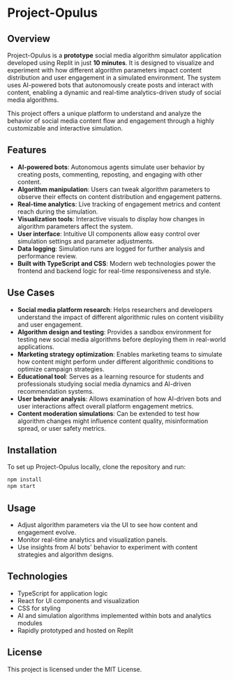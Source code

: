 # Project-Opulus

## Overview
Project-Opulus is a **prototype** social media algorithm simulator application developed using Replit in just **10 minutes**. It is designed to visualize and experiment with how different algorithm parameters impact content distribution and user engagement in a simulated environment. The system uses AI-powered bots that autonomously create posts and interact with content, enabling a dynamic and real-time analytics-driven study of social media algorithms.

This project offers a unique platform to understand and analyze the behavior of social media content flow and engagement through a highly customizable and interactive simulation.

## Features
- **AI-powered bots**: Autonomous agents simulate user behavior by creating posts, commenting, reposting, and engaging with other content.
- **Algorithm manipulation**: Users can tweak algorithm parameters to observe their effects on content distribution and engagement patterns.
- **Real-time analytics**: Live tracking of engagement metrics and content reach during the simulation.
- **Visualization tools**: Interactive visuals to display how changes in algorithm parameters affect the system.
- **User interface**: Intuitive UI components allow easy control over simulation settings and parameter adjustments.
- **Data logging**: Simulation runs are logged for further analysis and performance review.
- **Built with TypeScript and CSS**: Modern web technologies power the frontend and backend logic for real-time responsiveness and style.


## Use Cases
- **Social media platform research**: Helps researchers and developers understand the impact of different algorithmic rules on content visibility and user engagement.
- **Algorithm design and testing**: Provides a sandbox environment for testing new social media algorithms before deploying them in real-world applications.
- **Marketing strategy optimization**: Enables marketing teams to simulate how content might perform under different algorithmic conditions to optimize campaign strategies.
- **Educational tool**: Serves as a learning resource for students and professionals studying social media dynamics and AI-driven recommendation systems.
- **User behavior analysis**: Allows examination of how AI-driven bots and user interactions affect overall platform engagement metrics.
- **Content moderation simulations**: Can be extended to test how algorithm changes might influence content quality, misinformation spread, or user safety metrics.

## Installation
To set up Project-Opulus locally, clone the repository and run:
```bash
npm install
npm start
```

## Usage
- Adjust algorithm parameters via the UI to see how content and engagement evolve.
- Monitor real-time analytics and visualization panels.
- Use insights from AI bots' behavior to experiment with content strategies and algorithm designs.

## Technologies
- TypeScript for application logic
- React for UI components and visualization
- CSS for styling
- AI and simulation algorithms implemented within bots and analytics modules
- Rapidly prototyped and hosted on Replit

## License
This project is licensed under the MIT License.

